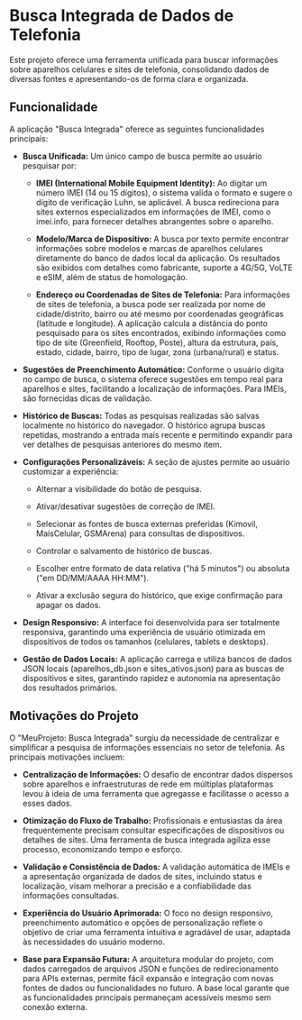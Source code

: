Busca Integrada de Dados de Telefonia
=====================================

Este projeto oferece uma ferramenta unificada para buscar informações sobre aparelhos celulares e sites de telefonia, consolidando dados de diversas fontes e apresentando-os de forma clara e organizada.

Funcionalidade
--------------

A aplicação "Busca Integrada" oferece as seguintes funcionalidades principais:

*   **Busca Unificada:** Um único campo de busca permite ao usuário pesquisar por:
    
    *   **IMEI (International Mobile Equipment Identity):** Ao digitar um número IMEI (14 ou 15 dígitos), o sistema valida o formato e sugere o dígito de verificação Luhn, se aplicável. A busca redireciona para sites externos especializados em informações de IMEI, como o imei.info, para fornecer detalhes abrangentes sobre o aparelho.
        
    *   **Modelo/Marca de Dispositivo:** A busca por texto permite encontrar informações sobre modelos e marcas de aparelhos celulares diretamente do banco de dados local da aplicação. Os resultados são exibidos com detalhes como fabricante, suporte a 4G/5G, VoLTE e eSIM, além de status de homologação.
        
    *   **Endereço ou Coordenadas de Sites de Telefonia:** Para informações de sites de telefonia, a busca pode ser realizada por nome de cidade/distrito, bairro ou até mesmo por coordenadas geográficas (latitude e longitude). A aplicação calcula a distância do ponto pesquisado para os sites encontrados, exibindo informações como tipo de site (Greenfield, Rooftop, Poste), altura da estrutura, país, estado, cidade, bairro, tipo de lugar, zona (urbana/rural) e status.
        
*   **Sugestões de Preenchimento Automático:** Conforme o usuário digita no campo de busca, o sistema oferece sugestões em tempo real para aparelhos e sites, facilitando a localização de informações. Para IMEIs, são fornecidas dicas de validação.
    
*   **Histórico de Buscas:** Todas as pesquisas realizadas são salvas localmente no histórico do navegador. O histórico agrupa buscas repetidas, mostrando a entrada mais recente e permitindo expandir para ver detalhes de pesquisas anteriores do mesmo item.
    
*   **Configurações Personalizáveis:** A seção de ajustes permite ao usuário customizar a experiência:
    
    *   Alternar a visibilidade do botão de pesquisa.
        
    *   Ativar/desativar sugestões de correção de IMEI.
        
    *   Selecionar as fontes de busca externas preferidas (Kimovil, MaisCelular, GSMArena) para consultas de dispositivos.
        
    *   Controlar o salvamento de histórico de buscas.
        
    *   Escolher entre formato de data relativa ("há 5 minutos") ou absoluta ("em DD/MM/AAAA HH:MM").
        
    *   Ativar a exclusão segura do histórico, que exige confirmação para apagar os dados.
        
*   **Design Responsivo:** A interface foi desenvolvida para ser totalmente responsiva, garantindo uma experiência de usuário otimizada em dispositivos de todos os tamanhos (celulares, tablets e desktops).
    
*   **Gestão de Dados Locais:** A aplicação carrega e utiliza bancos de dados JSON locais (aparelhos\_db.json e sites\_ativos.json) para as buscas de dispositivos e sites, garantindo rapidez e autonomia na apresentação dos resultados primários.
    

Motivações do Projeto
---------------------

O "MeuProjeto: Busca Integrada" surgiu da necessidade de centralizar e simplificar a pesquisa de informações essenciais no setor de telefonia. As principais motivações incluem:

*   **Centralização de Informações:** O desafio de encontrar dados dispersos sobre aparelhos e infraestruturas de rede em múltiplas plataformas levou à ideia de uma ferramenta que agregasse e facilitasse o acesso a esses dados.
    
*   **Otimização do Fluxo de Trabalho:** Profissionais e entusiastas da área frequentemente precisam consultar especificações de dispositivos ou detalhes de sites. Uma ferramenta de busca integrada agiliza esse processo, economizando tempo e esforço.
    
*   **Validação e Consistência de Dados:** A validação automática de IMEIs e a apresentação organizada de dados de sites, incluindo status e localização, visam melhorar a precisão e a confiabilidade das informações consultadas.
    
*   **Experiência do Usuário Aprimorada:** O foco no design responsivo, preenchimento automático e opções de personalização reflete o objetivo de criar uma ferramenta intuitiva e agradável de usar, adaptada às necessidades do usuário moderno.
    
*   **Base para Expansão Futura:** A arquitetura modular do projeto, com dados carregados de arquivos JSON e funções de redirecionamento para APIs externas, permite fácil expansão e integração com novas fontes de dados ou funcionalidades no futuro. A base local garante que as funcionalidades principais permaneçam acessíveis mesmo sem conexão externa.
